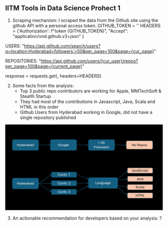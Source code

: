 ## IITM Tools in Data Science Prohect 1

1. Scraping mechanism: I scraped the data from the Github site using the github API with a personal access token.
          GITHUB_TOKEN =  '<personal-token>'
          HEADERS = {'Authorization': f"token {GITHUB_TOKEN}",
                     "Accept": "application/vnd.github.v3+json"
          }
   
USERS: "https://api.github.com/search/users?q=location:Hyderabad+followers:>50&per_page=100&page={cur_page}"

REPOSITORIES: "https://api.github.com/users/{cur_user}/repos?per_page=100&page={current_page}"

response = requests.get(<above-url>, headers=HEADERS)

   
2.  Some facts from the analysis:
    * Top 3 public repo contributors are working for Apple, MMTechSoft & Stealth Startup
    * They had most of the contributions in Javascript, Java, Scala and HTML in this order
    * Github Users from Hyderabad working in Google, did not have a single repository published
      
![Logo](Project-1-Findings.jpg)
      
3. An actionable recommendation for developers based on your analysis: ?



